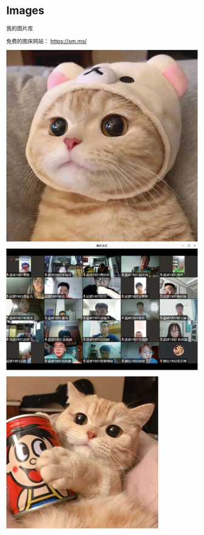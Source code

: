 # Images
我的图片库

免费的图床网站：
https://sm.ms/

![image](https://github.com/BlueBlueKitty/Images/blob/main/IMG_2471(20211206-195441).JPG?raw=true)
![image](https://github.com/BlueBlueKitty/Images/blob/main/%E9%81%A5%E6%84%9F%E7%8F%AD.png)

![image](https://github.com/BlueBlueKitty/Images/blob/main/IMG_2474(20211206-195441).JPG)

